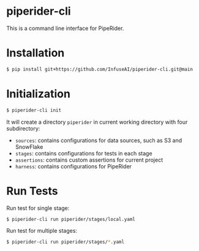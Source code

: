 # piperider-cli

This is a command line interface for PipeRider.

# Installation

```bash
$ pip install git+https://github.com/InfuseAI/piperider-cli.git@main
```

# Initialization

```bash
$ piperider-cli init
```

It will create a directory `piperider` in current working directory with four subdirectory:
- `sources`: contains configurations for data sources, such as S3 and SnowFlake
- `stages`: contains configurations for tests in each stage
- `assertions`: contains custom assertions for current project
- `harness`: contains configurations for PipeRider

# Run Tests

Run test for single stage:
```bash
$ piperider-cli run piperider/stages/local.yaml
```

Run test for multiple stages:
```bash
$ piperider-cli run piperider/stages/*.yaml
```
